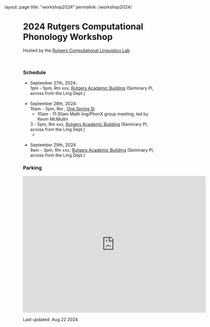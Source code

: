 layout: page
title: "workshop2024"
permalink: /workshop2024/


<!DOCTYPE html>
<html>
<head>
  <meta charset="utf-8">
  <meta name="author" content="Adam Jardine">
  <titleT2024 Rutgers Computational Phonology Workshop</title>
  <style type="text/css">code{white-space: pre;}</style>
  <!--[if lt IE 9]>
    <script src="https://html5shim.googlecode.com/svn/trunk/html5.js"></script>
  <![endif]-->
  <link rel="stylesheet" href="style.css">
  <meta name="description" content="Rutgers Computational Linguistics Lab">
  <meta name="keywords" content="linguistics,Rutgers,phonology,computational linguistics">
  <link href='https://fonts.googleapis.com/css?family=Volkhov' rel='stylesheet' type='text/css'>
  <link href='https://fonts.googleapis.com/css?family=Lato:300,400' rel='stylesheet' type='text/css'>
  <link href='https://fonts.googleapis.com/css?family=Noticia+Text:400,700' rel='stylesheet' type='text/css'>
  <link href='https://fonts.googleapis.com/css?family=Arimo:400,700' rel='stylesheet' type='text/css'>
</head>

<body>

<div style="margin-left:12%">

<h1 id="rucll"> 2024 Rutgers Computational Phonology Workshop</h1>

<p class="contact">
  Hosted by the <a href="https://rucll.github.io/">Rutgers Computational Linguistics Lab</a></br>
</p></br>

<h3>Schedule</h3>

<ul>
  <li>
    September 27th, 2024:<br/>
    1pm - 5pm, Rm xxx, <a href="https://goo.gl/maps/7Q8RMg5b4dC2">Rutgers Academic Building</a> (Seminary Pl, across from the Ling Dept.) 
  </li>

  <br/>
  
  <li>
    September 28th, 2024:<br/>
    10am - 3pm, Rm , <a href="https://goo.gl/maps/SBi1FVxsc292">One Spring St</a>
	<ul>
	  <li>
	    10am  - 11:30am Math ling/PhonX group meeting, led by Kevin McMullin</br>
	  </li>
	</ul>
	3 - 5pm, Rm xxx, <a href="https://goo.gl/maps/7Q8RMg5b4dC2">Rutgers Academic Building</a> (Seminary Pl, across from the Ling Dept.) 
	<ul>
	  <li>
	  </li>
	</ul>
  </li>

  <br/>

  <li>September 29th, 2024</br>
    9am - 3pm, Rm xxx, <a href="https://goo.gl/maps/7Q8RMg5b4dC2">Rutgers Academic Building</a> (Seminary Pl, across from the Ling Dept.) 
</ul>

<h3>Parking</h3>

<iframe src="https://www.google.com/maps/embed?pb=!1m18!1m12!1m3!1d2551.285059339139!2d-74.44690078570017!3d40.497242739981985!2m3!1f0!2f0!3f0!3m2!1i1024!2i768!4f13.1!3m3!1m2!1s0x0%3A0x70e711073d8bf62e!2sGateway+Garage!5e0!3m2!1sen!2sus!4v1540329199031" width="600" height="450" frameborder="0" style="border:0" allowfullscreen></iframe>

<!--
<ul class="nav">
  <li><a href="index.html">Home</a></li>
  <li><a href="papers.html">Papers</a></li>
  <li><a href="presentations.html">Presentations</a></li>
  <li><a href="teaching.html">Teaching</a></li>
  <li><a href="files/cv.pdf">CV (pdf)</a></li>
</ul>

<div style="margin-left:20%;padding:1px 16px;">

  
  <p> <img src="files/me.jpg" alt="Mug shot" style="float:right;height:170px;">
 
    I'm an Assistant Professor of phonology at the Rutgers <a href="https://ling.rutgers.edu">Department of Linguistics</a>.</p>

  
</div>

<br/>
-->
<p class="footer">
Last updated: Aug 22 2024<br>
</p>
</body>
</html>
